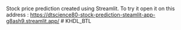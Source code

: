 Stock price prediction created using Streamlit.
To try it open it on this address : https://dtscience80-stock-prediction-steamlit-app-g8ash9.streamlit.app/
#   K H D L _ B T L  
 